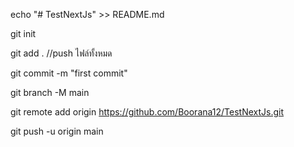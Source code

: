 echo "# TestNextJs" >> README.md

git init

git add . //push ไฟล์ทั้งหมด

git commit -m "first commit"

git branch -M main

git remote add origin https://github.com/Boorana12/TestNextJs.git

git push -u origin main